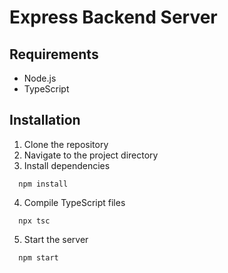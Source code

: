 # Express Backend Server

## Requirements

- Node.js
- TypeScript

## Installation

1. Clone the repository
2. Navigate to the project directory
3. Install dependencies
```
  npm install
```
4. Compile TypeScript files
```
  npx tsc
```
5. Start the server
```
  npm start
```
